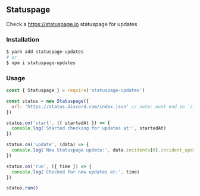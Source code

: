 ## Statuspage
Check a https://statuspage.io statuspage for updates

### Installation
```bash
$ yarn add statuspage-updates
# or
$ npm i statuspage-updates
```

### Usage
```js
const { Statuspage } = require('statuspage-updates')

const status = new Statuspage({
  url: 'https://status.discord.com/index.json' // note: must end in `/index.json`
})

status.on('start', ({ startedAt }) => {
  console.log('Started checking for updates at:', startedAt)
})

status.on('update', (data) => {
  console.log('New Statuspage update:', data.incidents[0].incident_updates[0].body)
})

status.on('run', ({ time }) => {
  console.log('Checked for new updates at:', time)
})

status.run()
```
